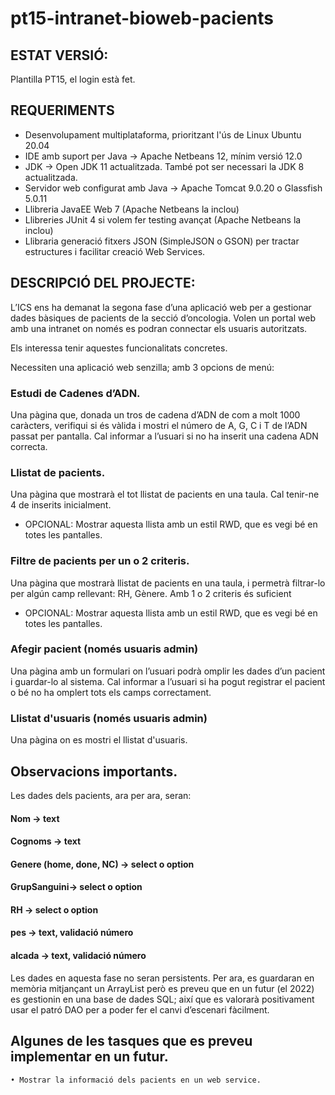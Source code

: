 # pt15-intranet-bioweb-pacients

## ESTAT VERSIÓ: 
Plantilla PT15, el login està fet. 

## REQUERIMENTS
* Desenvolupament multiplataforma, prioritzant l'ús de Linux Ubuntu 20.04
* IDE amb suport per Java → Apache Netbeans 12, mínim versió 12.0
* JDK → Open JDK 11 actualitzada. També pot ser necessari la JDK 8 actualitzada.
* Servidor web configurat amb Java → Apache Tomcat 9.0.20 o Glassfish 5.0.11
* Llibreria JavaEE Web 7 (Apache Netbeans la inclou)
* Llibreries JUnit 4 si volem fer testing avançat (Apache Netbeans la inclou)
* Llibraria generació fitxers JSON (SimpleJSON o GSON) per tractar estructures i facilitar creació Web Services.

## DESCRIPCIÓ DEL PROJECTE:

L’ICS ens ha demanat la segona fase d’una aplicació web per a gestionar dades bàsiques de pacients de la secció d’oncologia. 
Volen un portal web amb una intranet on només es podran connectar els usuaris autoritzats. 

Els interessa tenir aquestes funcionalitats concretes. 

Necessiten una aplicació web senzilla; amb 3 opcions de menú:

### Estudi de Cadenes d’ADN.
Una pàgina que, donada un tros de cadena d’ADN de com a molt 1000 caràcters, verifiqui si és vàlida i mostri el número de A, G, C i T de l’ADN passat per pantalla. 
Cal informar a l’usuari si no ha inserit una cadena ADN correcta.

### Llistat de pacients.
Una pàgina que mostrarà el tot llistat de pacients en una taula. Cal tenir-ne 4 de inserits inicialment. 
- OPCIONAL: Mostrar aquesta llista amb un estil RWD, que es vegi bé en totes les pantalles. 

### Filtre de pacients per un o 2 criteris.
Una pàgina que mostrarà llistat de pacients en una taula, i permetrà filtrar-lo per algún camp rellevant: RH, Gènere.
Amb 1 o 2 criteris és suficient
- OPCIONAL: Mostrar aquesta llista amb un estil RWD, que es vegi bé en totes les pantalles. 

### Afegir pacient (només usuaris admin)
Una pàgina amb un formulari on l’usuari podrà omplir les dades d’un pacient i guardar-lo al sistema. 
Cal informar a l’usuari si ha pogut registrar el pacient o bé no ha omplert tots els camps correctament. 

### Llistat d'usuaris (només usuaris admin)
Una pàgina on es mostri el llistat d'usuaris. 


## Observacions importants.

Les dades dels pacients, ara per ara, seran:

#### Nom → text
#### Cognoms → text 
#### Genere (home, done, NC) → select o option
#### GrupSanguini→ select o option
#### RH → select o option
#### pes → text, validació número
#### alcada → text, validació número

Les dades en aquesta fase no seran persistents.
Per ara, es guardaran en memòria mitjançant un ArrayList però es preveu que en un futur (el 2022) es gestionin en una base de dades SQL; així que es valorarà positivament usar el patró DAO per a poder fer el canvi d’escenari fàcilment.

## Algunes de les tasques que es preveu implementar en un futur.
    • Mostrar la informació dels pacients en un web service.
